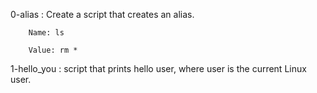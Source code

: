 0-alias : Create a script that creates an alias.

		Name: ls

		Value: rm *

1-hello_you : script that prints hello user, where user is the current Linux user.



